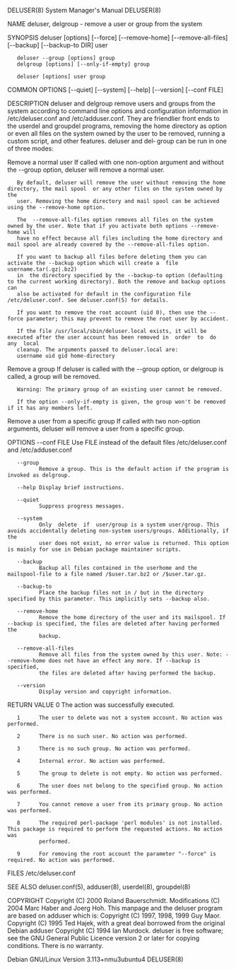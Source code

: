 DELUSER(8)                                                    System Manager's Manual                                                   DELUSER(8)

NAME
       deluser, delgroup - remove a user or group from the system

SYNOPSIS
       deluser [options] [--force] [--remove-home] [--remove-all-files] [--backup] [--backup-to DIR] user

       deluser --group [options] group
       delgroup [options] [--only-if-empty] group

       deluser [options] user group

   COMMON OPTIONS
       [--quiet] [--system] [--help] [--version] [--conf FILE]

DESCRIPTION
       deluser  and  delgroup  remove  users  and  groups  from  the  system  according  to  command line options and configuration information in
       /etc/deluser.conf and /etc/adduser.conf.  They are friendlier front ends to the userdel and groupdel programs, removing the home  directory
       as  option  or even all files on the system owned by the user to be removed, running a custom script, and other features.  deluser and del‐
       group can be run in one of three modes:

   Remove a normal user
       If called with one non-option argument and without the --group option, deluser will remove a normal user.

       By default, deluser will remove the user without removing the home directory, the mail spool  or any other files on the system owned by the
       user. Removing the home directory and mail spool can be achieved using the --remove-home option.

       The  --remove-all-files option removes all files on the system owned by the user. Note that if you activate both options --remove-home will
       have no effect because all files including the home directory and mail spool are already covered by the --remove-all-files option.

       If you want to backup all files before deleting them you can activate the --backup option which will create a  file  username.tar(.gz|.bz2)
       in  the directory specified by the --backup-to option (defaulting to the current working directory). Both the remove and backup options can
       also be activated for default in the configuration file /etc/deluser.conf. See deluser.conf(5) for details.

       If you want to remove the root account (uid 0), then use the --force parameter; this may prevent to remove the root user by accident.

       If the file /usr/local/sbin/deluser.local exists, it will be executed after the user account has been removed in  order  to  do  any  local
       cleanup. The arguments passed to deluser.local are:
       username uid gid home-directory

   Remove a group
       If deluser is called with the --group option, or delgroup is called, a group will be removed.

       Warning: The primary group of an existing user cannot be removed.

       If the option --only-if-empty is given, the group won't be removed if it has any members left.

   Remove a user from a specific group
       If called with two non-option arguments, deluser will remove a user from a specific group.

OPTIONS
       --conf FILE
              Use FILE instead of the default files /etc/deluser.conf and /etc/adduser.conf

       --group
              Remove a group. This is the default action if the program is invoked as delgroup.

       --help Display brief instructions.

       --quiet
              Suppress progress messages.

       --system
              Only  delete  if  user/group is a system user/group. This avoids accidentally deleting non-system users/groups. Additionally, if the
              user does not exist, no error value is returned. This option is mainly for use in Debian package maintainer scripts.

       --backup
              Backup all files contained in the userhome and the mailspool-file to a file named /$user.tar.bz2 or /$user.tar.gz.

       --backup-to
              Place the backup files not in / but in the directory specified by this parameter. This implicitly sets --backup also.

       --remove-home
              Remove the home directory of the user and its mailspool. If --backup is specified, the files are deleted after having performed  the
              backup.

       --remove-all-files
              Remove all files from the system owned by this user. Note: --remove-home does not have an effect any more. If --backup is specified,
              the files are deleted after having performed the backup.

       --version
              Display version and copyright information.

RETURN VALUE
       0      The action was successfully executed.

       1      The user to delete was not a system account. No action was performed.

       2      There is no such user. No action was performed.

       3      There is no such group. No action was performed.

       4      Internal error. No action was performed.

       5      The group to delete is not empty. No action was performed.

       6      The user does not belong to the specified group. No action was performed.

       7      You cannot remove a user from its primary group. No action was performed.

       8      The required perl-package 'perl modules' is not installed. This package is required to perform the requested actions. No action  was
              performed.

       9      For removing the root account the parameter "--force" is required. No action was performed.

FILES
       /etc/deluser.conf

SEE ALSO
       deluser.conf(5), adduser(8), userdel(8), groupdel(8)

COPYRIGHT
       Copyright (C) 2000 Roland Bauerschmidt. Modifications (C) 2004 Marc Haber and Joerg Hoh.  This manpage and the deluser program are based on
       adduser which is:
       Copyright (C) 1997, 1998, 1999 Guy Maor.
       Copyright (C) 1995 Ted Hajek, with a great deal borrowed from the original Debian adduser
       Copyright (C) 1994 Ian Murdock.  deluser is free software; see the GNU General Public Licence version 2 or later  for  copying  conditions.
       There is no warranty.

Debian GNU/Linux                                             Version 3.113+nmu3ubuntu4                                                  DELUSER(8)
